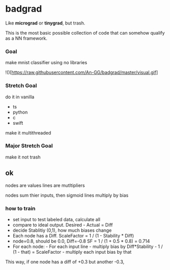 # badgrad

Like **micrograd** or **tinygrad**, but trash.

This is the most basic possible collection of code that can somehow qualify as a NN framework.

### Goal

make mnist classifier using no libraries 

!()[https://raw.githubusercontent.com/An-GG/badgrad/master/visual.gif]

### Stretch Goal

do it in vanilla
- ts
- python
- c
- swift


make it multithreaded


### Major Stretch Goal

make it not trash




## ok


nodes are values
lines are mutltipliers

nodes sum thier inputs, then sigmoid 
lines multiply by bias 


### how to train

- set input to test labeled data, calculate all
- compare to ideal output. Desired - Actual = Diff
- decide Stablitiy (0,1), how much biases change
- Each node has a Diff. ScaleFactor = 1 / (1 - Stability * Diff)
- node=0.8, should be 0.0, Diff=-0.8 SF = 1 / (1 + 0.5 * 0.8) = 0.714
- For each node:
        - For each input line 
            - multiply bias by Diff*Stability
            - 1 / (1 - that) = ScaleFactor
            - multiply each input bias by that

This way, if one node has a diff of +0.3 but another -0.3, 

